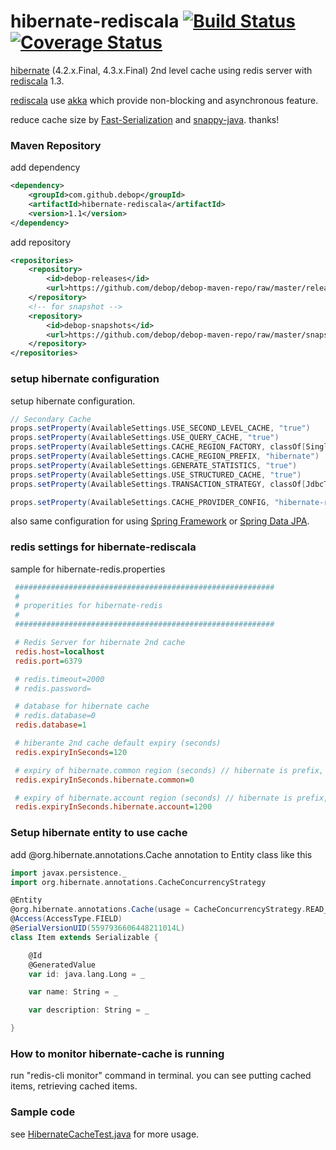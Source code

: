 hibernate-rediscala  [![Build Status](https://travis-ci.org/debop/hibernate-rediscala.png)](https://travis-ci.org/debop/hibernate-rediscala) [![Coverage Status](https://coveralls.io/repos/debop/hibernate-rediscala/badge.png?branch=master)](https://coveralls.io/r/debop/hibernate-rediscala?branch=master)
=========

[hibernate](http://www.hibernate.org) (4.2.x.Final, 4.3.x.Final) 2nd level cache using redis server
with [rediscala](https://github.com/etaty/rediscala) 1.3.

[rediscala](https://github.com/etaty/rediscala)
use [akka](http://akka.io/) which provide non-blocking and asynchronous feature.

reduce cache size by [Fast-Serialization](https://github.com/RuedigerMoeller/fast-serialization)
and [snappy-java](https://github.com/xerial/snappy-java). thanks!


### Maven Repository

add dependency
```xml
<dependency>
    <groupId>com.github.debop</groupId>
    <artifactId>hibernate-rediscala</artifactId>
    <version>1.1</version>
</dependency>
```

add repository
```xml
<repositories>
    <repository>
        <id>debop-releases</id>
        <url>https://github.com/debop/debop-maven-repo/raw/master/releases</url>
    </repository>
    <!-- for snapshot -->
    <repository>
        <id>debop-snapshots</id>
        <url>https://github.com/debop/debop-maven-repo/raw/master/snapshots</url>
    </repository>
</repositories>
```

### setup hibernate configuration

setup hibernate configuration.

```scala
// Secondary Cache
props.setProperty(AvailableSettings.USE_SECOND_LEVEL_CACHE, "true")
props.setProperty(AvailableSettings.USE_QUERY_CACHE, "true")
props.setProperty(AvailableSettings.CACHE_REGION_FACTORY, classOf[SingletonRedisRegionFactory].getName)
props.setProperty(AvailableSettings.CACHE_REGION_PREFIX, "hibernate")
props.setProperty(AvailableSettings.GENERATE_STATISTICS, "true")
props.setProperty(AvailableSettings.USE_STRUCTURED_CACHE, "true")
props.setProperty(AvailableSettings.TRANSACTION_STRATEGY, classOf[JdbcTransactionFactory].getName)

props.setProperty(AvailableSettings.CACHE_PROVIDER_CONFIG, "hibernate-redis.properties")
```

also same configuration for using [Spring Framework](http://spring.io)
or [Spring Data JPA](http://projects.spring.io/spring-data-jpa/).

### redis settings for hibernate-rediscala

sample for hibernate-redis.properties

```ini
 ##########################################################
 #
 # properities for hibernate-redis
 #
 ##########################################################

 # Redis Server for hibernate 2nd cache
 redis.host=localhost
 redis.port=6379

 # redis.timeout=2000
 # redis.password=

 # database for hibernate cache
 # redis.database=0
 redis.database=1

 # hiberante 2nd cache default expiry (seconds)
 redis.expiryInSeconds=120

 # expiry of hibernate.common region (seconds) // hibernate is prefix, region name is common
 redis.expiryInSeconds.hibernate.common=0

 # expiry of hibernate.account region (seconds) // hibernate is prefix, region name is account
 redis.expiryInSeconds.hibernate.account=1200
```

### Setup hibernate entity to use cache

add @org.hibernate.annotations.Cache annotation to Entity class like this

```scala
import javax.persistence._
import org.hibernate.annotations.CacheConcurrencyStrategy

@Entity
@org.hibernate.annotations.Cache(usage = CacheConcurrencyStrategy.READ_WRITE)
@Access(AccessType.FIELD)
@SerialVersionUID(5597936606448211014L)
class Item extends Serializable {

    @Id
    @GeneratedValue
    var id: java.lang.Long = _

    var name: String = _

    var description: String = _

}
```

### How to monitor hibernate-cache is running

run "redis-cli monitor" command in terminal. you can see putting cached items, retrieving cached items.

### Sample code

see [HibernateCacheTest.java](https://github.com/debop/hibernate-rediscala/blob/master/src/test/scala/org/hibernate/cache/rediscala/tests/hibernate/HibernateCacheTest.scala) for more usage.

